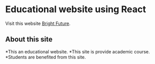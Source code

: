 # Educational website using React

Visit this website [Bright Future](https://bright-future-teaching.netlify.app/).

## About this site

*This an educational website.
*This site is provide academic course.
*Students are benefited from this site.
